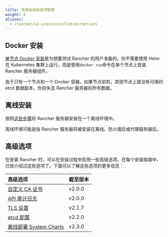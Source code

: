 ```yaml
---
title: 资源及高级选项配置
weight: 4
aliases:
  - /rancher/v2.x/en/installation/options
---
```


## Docker 安装

[单节点 Docker 安装](/docs/rancher2.5/installation/other-installation-methods/single-node-docker/)是为想要测试 Rancher 的用户准备的。你不需要使用 Helm 在 Kubernetes 集群上运行，而是使用`docker run`命令在单个节点上安装 Rancher 服务器组件。

由于只有一个节点和一个 Docker 容器，如果节点宕机，其他节点上就没有可用的 etcd 数据副本，你将失去 Rancher 服务器的所有数据。

## 离线安装

按照[这些步骤](/docs/rancher2.5/installation/other-installation-methods/air-gap/)将 Rancher 服务器安装在一个离线环境中。

离线环境可能是指 Rancher 服务器将被安装在离线、防火墙后或代理服务器后。

## 高级选项

在安装 Rancher 时，可以在安装过程中启用一些高级选项。在每个安装指南中，已经介绍过这些选项了。下面可以了解这些选项的更多信息：

| 高级选项                                                                                     | 截至版本 |
| :------------------------------------------------------------------------------------------- | :------- |
| [自定义 CA 证书](/docs/rancher2.5/installation/resources/custom-ca-root-certificate/)  | v2.0.0   |
| [API 审计日志](/docs/rancher2.5/installation/resources/advanced/api-audit-log//#开启-api-审计日志)        | v2.0.0   |
| [TLS 设置](/docs/rancher2.5/installation/resources/tls-settings/)                      | v2.1.7   |
| [etcd 配置](/docs/rancher2.5/installation/resources/advanced/etcd/)                    | v2.2.0   |
| [离线部署 System Charts](/docs/rancher2.5/installation/resources/local-system-charts/) | v2.3.0   |
